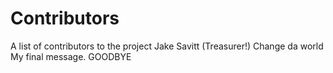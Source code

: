 # Contributors
A list of contributors to the project
Jake Savitt (Treasurer!) Change da world My final message. GOODBYE